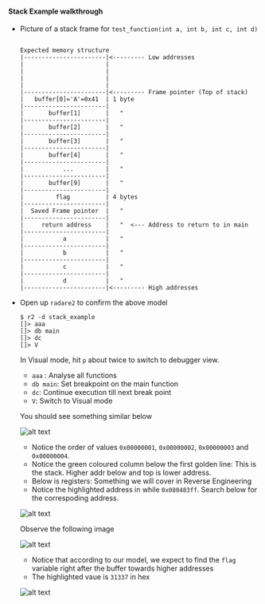 #### **Stack Example walkthrough**

+   Picture of a stack frame for `test_function(int a, int b, int c, int d)`

    ```

    Expected memory structure
    |-----------------------|<--------- Low addresses
    |                       |
    |                       |
    |                       |
    |                       |
    |-----------------------|<--------- Frame pointer (Top of stack)
    |   buffer[0]='A'=0x41  | 1 byte
    |-----------------------|
    |       buffer[1]       |   "
    |-----------------------|
    |       buffer[2]       |   "
    |-----------------------|
    |       buffer[3]       |   "
    |-----------------------|
    |       buffer[4]       |   "
    |-----------------------|
    |           ...         |   "
    |-----------------------|
    |       buffer[9]       |   "
    |-----------------------|
    |         flag          | 4 bytes 
    |-----------------------|
    |  Saved Frame pointer  |   "
    |-----------------------|
    |     return address    |   "  <--- Address to return to in main
    |-----------------------|
    |           a           |   "
    |-----------------------|
    |           b           |   "
    |-----------------------|
    |           c           |   "
    |-----------------------|
    |           d           |   "
    |-----------------------|<--------- High addresses

    ```
    
+   Open up `radare2` to confirm the above model

    ```
    $ r2 -d stack_example
    []> aaa
    []> db main
    []> dc
    []> V
    ```
    In Visual mode, hit `p` about twice to switch to debugger view.
    
    +   `aaa` : Analyse all functions
    +   `db main`: Set breakpoint on the main function
    +   `dc`: Continue execution till next break point
    +   `V`: Switch to Visual mode
    
    You should see something similar below
    
    ![alt text](SE/stack_01.png "debugger view after a few step throughs")
    
    +   Notice the order of values `0x00000001`, `0x00000002`, `0x00000003` and `0x00000004`.
    +   Notice the green coloured column below the first golden line: This is the stack. Higher addr below and top is lower address.
    +   Below is registers: Something we will cover in Reverse Engineering
    +   Notice the highlighted address in while `0x080483ff`. Search below for the correspoding address.
    
    ![alt text](SE/stack_01_proof.png)
    
    Observe the following image
    
    ![alt text](SE/stack_02.png "flag local variable")
    
    +   Notice that according to our model, we expect to find the `flag` variable right after the buffer towards higher addresses
    +   The highlighted vaue is `31337` in hex
    
    ![alt text](SE/stack_02_proof.png "It's the return address!")
    
